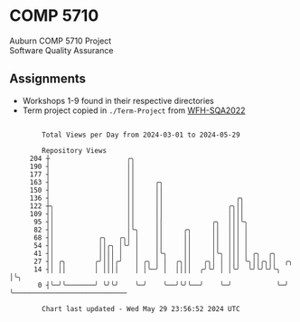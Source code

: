 # COMP 5710
Auburn COMP 5710 Project  
Software Quality Assurance

## Assignments
- Workshops 1-9 found in their respective directories
- Term project copied in `./Term-Project` from [WFH-SQA2022](https://github.com/wumphlett/WFH-SQA2022-AUBURN)

```

        Total Views per Day from 2024-03-01 to 2024-05-29

        Repository Views
     204 ┼                   ╭╮
     190 ┤                   ││
     177 ┤                   ││
     163 ┤                   ││     ╭╮
     150 ┤                   ││     ││
     136 ┤                   ││     ││                  ╭╮
     122 ┼╮                  ││     ││                ╭╮││
     109 ┤│                  ││     ││                ││││
      95 ┤│                  ││     ││            ╭╮  │││╰╮
      82 ┤│                  │╰╮    ││     ╭╮     ││  │││ │
      68 ┤│           ╭╮   ╭╮│ │    ││     ││     ││  │││ │
      54 ┤│           ││╭╮ │╰╯ │    ││     ││     ││  │││ │
      41 ┤│           ││││ │   │    │╰╮    ││     │╰╮ │││ │ ╭╮  ╭╮
      27 ┤│ ╭╮       ╭╯│││╭╯   │ ╭╮ │ │  ╭╮││   ╭╮│ │ │││ ╰╮││╭╮││  ╭╮
      14 ┤│ ││       │ ││││    │ │╰─╯ │  ││││  ╭╯╰╯ │ │╰╯  ╰╯╰╯╰╯╰╮ │╰╮
       0 ┤╰─╯╰───────╯ ╰╯╰╯    ╰─╯    ╰──╯╰╯╰──╯    ╰─╯           ╰─╯ ╰────────────────────────────

        Chart last updated - Wed May 29 23:56:52 2024 UTC
        
```
